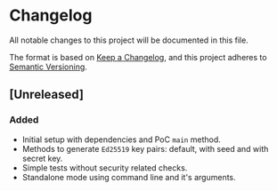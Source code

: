 # Changelog
All notable changes to this project will be documented in this file.

The format is based on [Keep a Changelog](https://keepachangelog.com/en/1.0.0/),
and this project adheres to [Semantic Versioning](https://semver.org/spec/v2.0.0.html).

## [Unreleased]

### Added

- Initial setup with dependencies and PoC `main` method.
- Methods to generate `Ed25519` key pairs: default, with seed and with secret key.
- Simple tests without security related checks.
- Standalone mode using command line and it's arguments.
